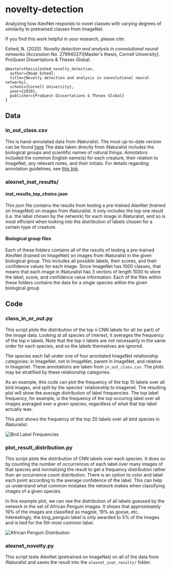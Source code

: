 # novelty-detection
Analyzing how AlexNet responds to novel classes with varying degrees of similarity to pretrained classes from ImageNet.

If you find this work helpful in your research, please cite:

Eshed, N. (2020). _Novelty detection and analysis in convolutional neural networks_ (Accession No. 27994027)[Master's thesis, Cornell University]. ProQuest Dissertations & Theses Global.

```
@mastersthesis{eshed_novelty_detection,
  author={Noam Eshed},
  title={Novelty detection and analysis in convolutional neural networks},
  school={Cornell University},
  year={2020},
  publisher={ProQuest Dissertations & Theses Global}
}
```

## Data
### in_out_class.csv
This is hand-annotated data from iNaturalist. The most up-to-date version can be found [here](https://docs.google.com/spreadsheets/d/1ZbmtlW-vzdHBqO0ZceAwVUiLEFYpZdytlRBlmeXLle4/edit?usp=sharing "in_out_class.csv")
The data taken directly from iNaturalist includes the biological groups and scientific names of natural things. Annotators included the common English name(s) for each creature, their relation to ImageNet, any relevant notes, and their initials. For details regarding annotation guidelines, see [this link](https://docs.google.com/document/d/1YBKqKgjwUQ-o9IMifPO8xORE6UxroQs-0jwkAGuo3hU/edit?usp=sharing).

### alexnet_inat_results/ 
#### inat_results_top_choice.json
This json file contains the results from testing a pre-trained AlexNet (trained on ImageNet) on images from iNaturalist. It only includes the top one result (i.e. the label chosen by the network) for each image in iNaturalist, and so is most efficient when looking into the distribution of labels chosen for a certain type of creature.

#### Biological group files
Each of these folders contains all of the results of testing a pre-trained AlexNet (trained on ImageNet) on images from iNaturalist in the given biological group. This includes all possible labels, their scores, and their confidence values for each image. Since ImageNet has 1000 classes, that means that each image in iNaturalist has 3 vectors of length 1000 to store the label, score, and confidence value information. Each of the files within these folders contains the data for a single species within the given biological group

## Code
### class_in_or_out.py
This script plots the distribution of the top n CNN labels for all (or part) of the image data. Looking at all species of interest, it averages the frequency of the top n labels. Note that the top n labels are not necessarily in the same order for each species, and so the labels themselves are ignored. 

The species each fall under one of four annotated ImageNet relationship categories: in ImageNet, not in ImageNet, parent in ImageNet, and relative in Imagenet. These annotations are taken from ```in_out_class.csv```. The plots may be stratified by these relationship categories.

As an example, this code can plot the frequency of the top 10 labels over all bird images, and split by the species' relationship to Imagenet. The resulting plot will show the average distribution of label frequencies. The top label frequency, for example, is the frequency of the top occuring label over all images averaged over a given species, regardless of what that top label actually was.

This plot shows the frequency of the top 20 labels over all bird species in iNaturalist:

![Bird Label Frequencies](https://github.com/noameshed/novelty-detection/blob/master/top_20_aves.png)

### plot_result_distribution.py
This script plots the distribution of CNN labels over each species. It does so by counting the number of occurrences of each label over many images of that species and normalizing the result to get a frequency distribution rather than an occurrence count distribution. There is an option to color and label each point according to the average confidence of the label. This can help us understand what common mistakes the network makes when classifying images of a given species.

In this example plot, we can see the distribution of all labels guessed by the network in the set of African Penguin images. It shows that approximately 19% of the images are classified as magpie, 19% as goose, etc. Interestingly, the king_penguin label is only awarded to 5% of the images and is tied for the 5th most common label.

![African Penguin Distribution](https://github.com/noameshed/novelty-detection/blob/master/Spheniscus_demersus.jpg)

### alexnet_novelty.py
This script tests AlexNet (pretrained on ImageNet) on all of the data from iNaturalist and saves the result into the ```alexnet_inat_results/``` folder.
